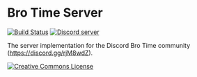 # Bro Time Server 
[![Build Status](https://travis-ci.org/Bro-Time/Bro-Time-Server.svg?branch=master)](https://travis-ci.org/Bro-Time/Bro-Time-Server) <a href="https://discord.gg/TtH4swZ"><img src="https://discordapp.com/api/guilds/330913265573953536/embed.png" alt="Discord server" /></a>

The server implementation for the Discord Bro Time community (https://discord.gg/rjM8wdZ).

<a rel="license" href="http://creativecommons.org/licenses/by-nc-sa/4.0/"><img alt="Creative Commons License" style="border-width:0" src="https://i.creativecommons.org/l/by-nc-sa/4.0/88x31.png" /></a> 

